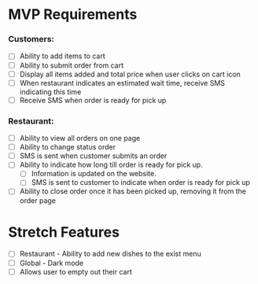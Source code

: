 # MVP Requirements

### Customers:
*   [ ] Ability to add items to cart
*   [ ] Ability to submit order from cart
*   [ ] Display all items added and total price when user clicks on cart icon
*   [ ] When restaurant indicates an estimated wait time, receive SMS indicating this time
*   [ ] Receive SMS when order is ready for pick up

### Restaurant:
*   [ ] Ability to view all orders on one page
*   [ ] Ability to change status order
*   [ ] SMS is sent when customer submits an order
*   [ ] Ability to indicate how long till order is ready for pick up.
  *   [ ] Information is updated on the website.
  *   [ ] SMS is sent to customer to indicate when order is ready for pick up
*   [ ] Ability to close order once it has been picked up, removing it from the order page 

# Stretch Features
*   [ ] Restaurant - Ability to add new dishes to the exist menu
*   [ ] Global - Dark mode
*   [ ] Allows user to empty out their cart
